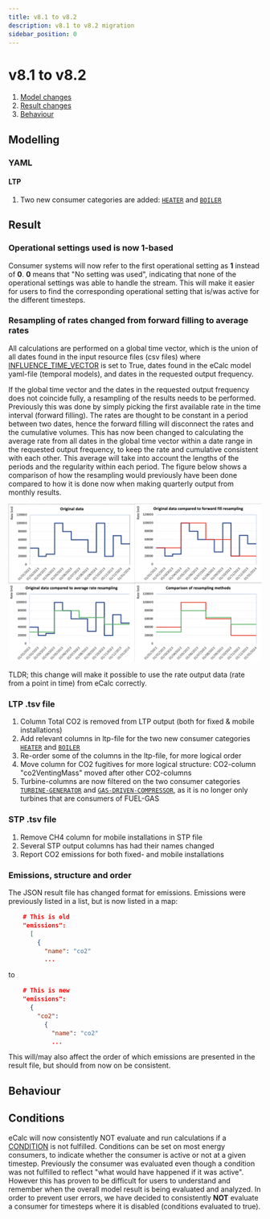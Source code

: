 ```yaml
---
title: v8.1 to v8.2
description: v8.1 to v8.2 migration
sidebar_position: 0
---
```


# v8.1 to v8.2

1. [Model changes](#modelling)
2. [Result changes](#result)
3. [Behaviour](#behaviour)

## Modelling

### YAML

#### LTP

1. Two new consumer categories are added: [`HEATER`](../references/keywords/CATEGORY) and [`BOILER`](../references/keywords/CATEGORY)

## Result

### Operational settings used is now 1-based

Consumer systems will now refer to the first operational setting as **1** instead of **0**. **0** means that "No setting was used", indicating that none of the operational settings was able to handle the stream. This will make it easier for users to find the corresponding operational setting that is/was active for the different timesteps.

### Resampling of rates changed from forward filling to average rates

All calculations are performed on a global time vector, which is the union of all dates found in the 
input resource files (csv files) where [INFLUENCE_TIME_VECTOR](../references/keywords/INFLUENCE_TIME_VECTOR) is set to 
True, dates found in the eCalc model yaml-file (temporal models), and dates in the requested output frequency.

If the global time vector and the dates in the requested output frequency does not coincide fully, a resampling of the 
results needs to be performed. Previously this was done by simply picking the first 
available rate in the time interval (forward filling). The rates are thought to be constant in a period between two 
dates, hence the forward filling will disconnect the rates and the cumulative volumes. This has now been changed to 
calculating the average rate from all dates in the global time vector within a date range in the requested output 
frequency, to keep the rate and cumulative consistent with each other. This average will take into 
account the lengths of the periods and the regularity within each period. The figure below shows a comparison of how the
resampling would previously have been done compared to how it is done now when making quarterly output from monthly results.

![](/img/docs/changed_rate_resampling.png)

TLDR; this change will make it possible to use the rate output data (rate from a point in time) from eCalc correctly.

### LTP .tsv file
1. Column Total CO2 is removed from LTP output (both for fixed & mobile installations)
2. Add relevant columns in ltp-file for the two new consumer categories [`HEATER`](../references/keywords/CATEGORY) and [`BOILER`](../references/keywords/CATEGORY)
3. Re-order some of the columns in the ltp-file, for more logical order
4. Move column for CO2 fugitives for more logical structure: CO2-column "co2VentingMass" moved after other CO2-columns
5. Turbine-columns are now filtered on the two consumer categories [`TURBINE-GENERATOR`](../references/keywords/CATEGORY) and [`GAS-DRIVEN-COMPRESSOR`](../references/keywords/CATEGORY), as it is no longer only turbines that are consumers of FUEL-GAS

### STP .tsv file
1. Remove CH4 column for mobile installations in STP file
2. Several STP output columns has had their names changed
3. Report CO2 emissions for both fixed- and mobile installations

### Emissions, structure and order

The JSON result file has changed format for emissions. Emissions were previously listed in a list, but is now listed in a map:

```json
    # This is old
    "emissions":
      [
        {
          "name": "co2"
          ...
```

to

```json
    # This is new
    "emissions":
      {
        "co2":
          {
            "name": "co2"
            ...
```

This will/may also affect the order of which emissions are presented in the result file, but should from now on be consistent.

## Behaviour

## Conditions

eCalc will now consistently NOT evaluate and run calculations if a [CONDITION](../references/keywords/CONDITION) is not fulfilled. Conditions can be set on most energy consumers, to indicate whether the consumer is active or not at a given timestep. Previously the consumer was evaluated even though a condition was not fulfilled to reflect "what would have happened if it was active". However this has proven to be difficult for users to understand and remember when the overall model result is being evaluated and analyzed. In order to prevent user errors, we have decided to consistently **NOT** evaluate a consumer for timesteps where it is disabled (conditions evaluated to true).



